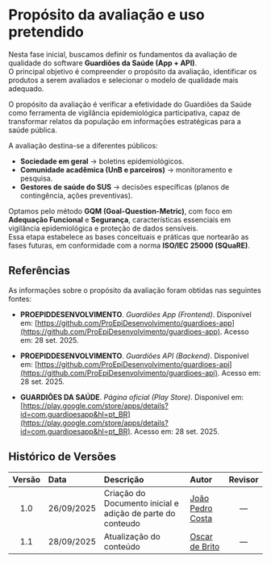 # Propósito da avaliação e uso pretendido

Nesta fase inicial, buscamos definir os fundamentos da avaliação de qualidade do software **Guardiões da Saúde (App + API)**.  
O principal objetivo é compreender o propósito da avaliação, identificar os produtos a serem avaliados e selecionar o modelo de qualidade mais adequado.

O propósito da avaliação é verificar a efetividade do Guardiões da Saúde como ferramenta de vigilância epidemiológica participativa, capaz de transformar relatos da população em informações estratégicas para a saúde pública.  

A avaliação destina-se a diferentes públicos:
- **Sociedade em geral** → boletins epidemiológicos.  
- **Comunidade acadêmica (UnB e parceiros)** → monitoramento e pesquisa.  
- **Gestores de saúde do SUS** → decisões específicas (planos de contingência, ações preventivas).

Optamos pelo método **GQM (Goal-Question-Metric)**, com foco em **Adequação Funcional** e **Segurança**, características essenciais em vigilância epidemiológica e proteção de dados sensíveis.  
Essa etapa estabelece as bases conceituais e práticas que nortearão as fases futuras, em conformidade com a norma **ISO/IEC 25000 (SQuaRE)**.

## Referências

As informações sobre o propósito da avaliação foram obtidas nas seguintes fontes:

- **PROEPIDDESENVOLVIMENTO**. *Guardiões App (Frontend)*. Disponível em: [https://github.com/ProEpiDesenvolvimento/guardioes-app](https://github.com/ProEpiDesenvolvimento/guardioes-app). Acesso em: 28 set. 2025.

- **PROEPIDDESENVOLVIMENTO**. *Guardiões API (Backend)*. Disponível em: [https://github.com/ProEpiDesenvolvimento/guardioes-api](https://github.com/ProEpiDesenvolvimento/guardioes-api). Acesso em: 28 set. 2025.

- **GUARDIÕES DA SAÚDE**. *Página oficial (Play Store)*. Disponível em: [https://play.google.com/store/apps/details?id=com.guardioesapp&hl=pt_BR](https://play.google.com/store/apps/details?id=com.guardioesapp&hl=pt_BR). Acesso em: 28 set. 2025.


## Histórico de Versões

| Versão | Data       | Descrição                         | Autor                                | Revisor |
|:------:|:----------|:----------------------------------|:-------------------------------------|:-------:|
| 1.0    | 26/09/2025 | Criação do Documento inicial e adição de parte do conteudo | [João Pedro Costa](https://github.com/johnaopedro) |   —     |
| 1.1   | 28/09/2025 | Atualização do conteúdo      | [Oscar de Brito](https://github.com/OscarDeBrito)    |   —     |
